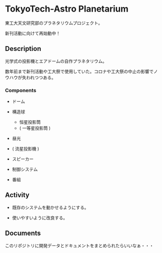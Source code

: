 # TokyoTech-Astro Planetarium

東工大天文研究部のプラネタリウムプロジェクト。

新刊活動に向けて再始動中！

## Description

光学式の投影機とエアドームの自作プラネタリウム。

数年前まで新刊活動や工大祭で使用していた。コロナや工大祭の中止の影響でノウハウが失われつつある。

### Components

- ドーム

- 構造球
  - 恒星投影筒
  - ( 一等星投影筒 )

- 昼光
 
- ( 流星投影機 )

- スピーカー

- 制御システム

- 番組

## Activity

- 既存のシステムを動かせるようにする。

- 使いやすいように改良する。

## Documents

このリポジトリに開発データとドキュメントをまとめられたらいいなぁ・・・
